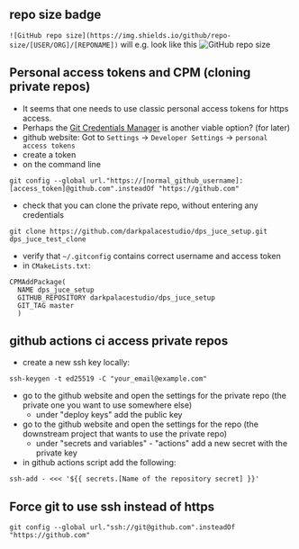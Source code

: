 
## repo size badge
```![GitHub repo size](https://img.shields.io/github/repo-size/[USER/ORG]/[REPONAME])```
will e.g. look like this
![GitHub repo size](https://img.shields.io/github/repo-size/darkpalacestudio/filter_lib)

## Personal access tokens and CPM (cloning private repos)
- It seems that one needs to use classic personal access tokens for https access.
- Perhaps the [Git Credentials Manager](https://github.com/git-ecosystem/git-credential-manager/blob/main/README.md) is another viable option? (for later)
- github website: Got to `Settings` -> `Developer Settings` ->  `personal access tokens`
- create a token
- on the command line
```
git config --global url."https://[normal_github_username]:[access_token]@github.com".insteadOf "https://github.com"
```
- check that you can clone  the private repo, without entering any credentials
``` 
git clone https://github.com/darkpalacestudio/dps_juce_setup.git dps_juce_test_clone
```
- verify that `~/.gitconfig`  contains correct username and access token
- in `CMakeLists.txt`:
```
CPMAddPackage(  
  NAME dps_juce_setup  
  GITHUB_REPOSITORY darkpalacestudio/dps_juce_setup  
  GIT_TAG master  
  )
```

## github actions ci access private repos
- create a new ssh key locally:
```
ssh-keygen -t ed25519 -C "your_email@example.com"
```
- go to the github website and open the settings for the private repo (the private one you want to use somewhere else)
	- under "deploy keys" add the public key
- go to the github website and open the settings for the repo (the downstream project that wants to use the private repo)
	- under "secrets and variables" - "actions" add a new secret with the private key
- in github actions script add the following:
```
ssh-add - <<< '${{ secrets.[Name of the repository secret] }}'
```

## Force git to use ssh instead of https
```
git config --global url."ssh://git@github.com".insteadOf "https://github.com"
```

